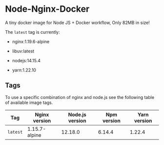 # Node-Nginx-Docker

A tiny docker image for Node JS + Docker workflow, Only 82MB in size!


The ```latest``` tag is currently:

- nginx:1.19.6-alpine

- libuv:latest

- nodejs:14.15.4

- yarn:1.22.10

## Tags

To use a specific combination of nginx and node.js see the following table of available image tags.

Tag | Nginx version | Node.js version | Npm version | Yarn version
--- | --- | --- | --- | ---
`latest` | 1.15.7-alpine | 12.18.0 | 6.14.4 | 1.22.4
